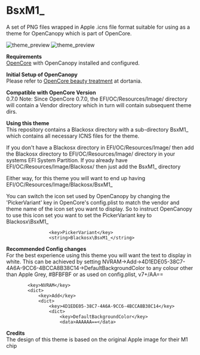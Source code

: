 # BsxM1_
A set of PNG files wrapped in Apple .icns file format suitable for using as a theme for OpenCanopy which is part of OpenCore.

<img src="https://github.com/blackosx/BsxM1_/blob/main/preview_ui.jpg" alt="theme_preview" border="0">

<img src="https://github.com/blackosx/BsxM1_/blob/main/preview_password.jpg" alt="theme_preview" border="0">

**Requirements**<br>
[OpenCore](https://github.com/acidanthera/OpenCorePkg) with OpenCanopy installed and configured.

**Initial Setup of OpenCanopy**<br>
Please refer to [OpenCore beauty treatment](https://dortania.github.io/OpenCore-Post-Install/cosmetic/gui.html#setting-up-opencore-s-gui) at dortania.

**Compatible with OpenCore Version**<br>
0.7.0
Note: Since OpenCore 0.7.0, the EFI/OC/Resources/Image/ directory will contain a Vendor directory which in turn will contain subsequent theme dirs.


**Using this theme**<br>
This repository contains a Blackosx directory with a sub-directory BsxM1_ which contains all necessary ICNS files for the theme.

If you don't have a Blackosx directory in EFI/OC/Resources/Image/ then add the Blackosx directory to EFI/OC/Resources/Image/ directory in your systems EFI System Partition.
If you already have EFI/OC/Resources/Image/Blackosx/ then just add the BsxM1_ directory

Either way, for this theme you will want to end up having
EFI/OC/Resources/Image/Blackosx/BsxM1_

You can switch the icon set used by OpenCanopy by changing the 'PickerVariant' key in OpenCore's config.plist to match the vendor and theme name of the icon set you want to display. So to instruct OpenCanopy to use this icon set you want to set the PickerVariant key to Blackosx\BsxM1_

```
                <key>PickerVariant</key>
                <string>Blackosx\BsxM1_</string>
```

**Recommended Config changes**<br>
For the best experience using this theme you will want the text to display in white. This can be achieved by setting NVRAM->Add->4D1EDE05-38C7-4A6A-9CC6-4BCCA8B38C14->DefaultBackgroundColor to any colour other than Apple Grey, #BFBFBF or as used on config.plist, v7+/AA==

```
        <key>NVRAM</key>
        <dict>
            <key>Add</key>
            <dict>
                <key>4D1EDE05-38C7-4A6A-9CC6-4BCCA8B38C14</key>
                <dict>
                    <key>DefaultBackgroundColor</key>
                    <data>AAAAAA==</data>
```

**Credits**<br>
The design of this theme is based on the original Apple image for their M1 chip
